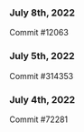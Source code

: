 ### July 8th, 2022

Commit #12063

### July 5th, 2022

Commit #314353


### July 4th, 2022

Commit #72281
